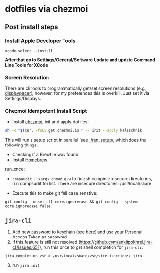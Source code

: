 # dotfiles via chezmoi

## Post install steps

### Install Apple Developer Tools

```
xcode-select --install
```

**After that go to Settings/General/Software Update and update Command Line Tools for XCode**

### Screen Resolution

There are cli tools to programmatically get/set screen resolutions (e.g., [displaypacer](https://github.com/jakehilborn/displayplacer)), however, for my preferences this is overkill. Just set it via Settings/Displays.

### Chezmoi Idempotent Install Script

- Install [chezmoi](https://www.chezmoi.io), init and apply dotfiles:

```bash
sh -c "$(curl -fsLS get.chezmoi.io)" -- init --apply kalaschnik
```

This will run a setup script in parallel (see [./run_setup](/run_setup)), which does the following things:

- Checking if a Brewfile was found
- Install [Homebrew](https://brew.sh)

run_once:

- `compaudit | xargs chmod g-w` to fix zsh compinit: insecure directories, run compaudit for list.
  There are insecure directories:
  /usr/local/share

- Execute this to make git full case senstive:

```
git config --unset-all core.ignorecase && git config --system core.ignorecase false
```

## `jira-cli`

1. Add new password to keychain (see [here](https://github.com/ankitpokhrel/jira-cli/discussions/356)) and use your Personal Access Token as password
2. If this feature is still not resolved (https://github.com/ankitpokhrel/jira-cli/issues/651), run this once to get shell completion for `jira-cli`:

```
jira completion zsh > /usr/local/share/zsh/site-functions/_jira
```

3. run `jira init`
